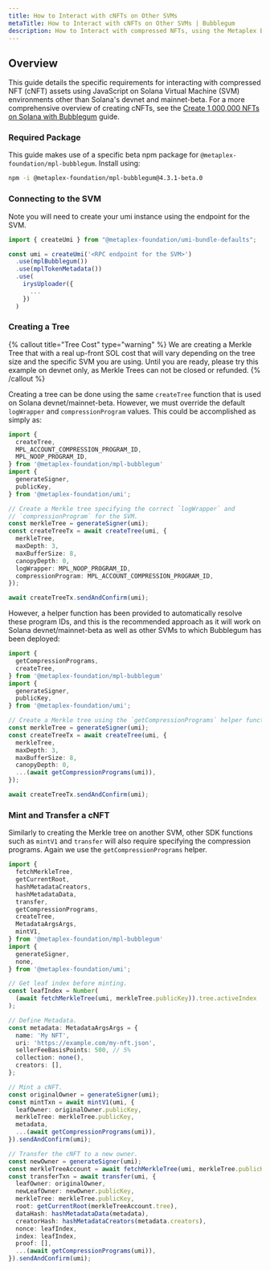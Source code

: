 ```yaml
---
title: How to Interact with cNFTs on Other SVMs
metaTitle: How to Interact with cNFTs on Other SVMs | Bubblegum
description: How to Interact with compressed NFTs, using the Metaplex Bubblegum program, on Solana Virtual Machine (SVM) environments other than Solana devnet and mainnet-beta.
---
```


## Overview

This guide details the specific requirements for interacting with compressed NFT (cNFT) assets using JavaScript on Solana Virtual Machine (SVM) environments other than Solana's devnet and mainnet-beta. For a more comprehensive overview of creating cNFTs, see the [Create 1,000,000 NFTs on Solana with Bubblegum](/bubblegum/guides/javascript/how-to-create-1000000-nfts-on-solana) guide.

### Required Package

This guide makes use of a specific beta npm package for `@metaplex-foundation/mpl-bubblegum`.  Install using:

```bash
npm -i @metaplex-foundation/mpl-bubblegum@4.3.1-beta.0
```

### Connecting to the SVM

Note you will need to create your umi instance using the endpoint for the SVM.

```ts
import { createUmi } from "@metaplex-foundation/umi-bundle-defaults";

const umi = createUmi('<RPC endpoint for the SVM>')
  .use(mplBubblegum())
  .use(mplTokenMetadata())
  .use(
    irysUploader({
      ...
    })
  )
```

### Creating a Tree

{% callout title="Tree Cost" type="warning" %}
We are creating a Merkle Tree that with a real up-front SOL cost that will vary depending on the tree size and the specific SVM you are using. Until you are ready, please try this example on devnet only, as Merkle Trees can not be closed or refunded.
{% /callout %}

Creating a tree can be done using the same `createTree` function that is used on Solana devnet/mainnet-beta. However, we must override the default `logWrapper` and `compressionProgram` values. This could be accomplished as simply as:

```ts
import {
  createTree,
  MPL_ACCOUNT_COMPRESSION_PROGRAM_ID,
  MPL_NOOP_PROGRAM_ID,
} from '@metaplex-foundation/mpl-bubblegum'
import {
  generateSigner,
  publicKey,
} from '@metaplex-foundation/umi';

// Create a Merkle tree specifying the correct `logWrapper` and
// `compressionProgram` for the SVM.
const merkleTree = generateSigner(umi);
const createTreeTx = await createTree(umi, {
  merkleTree,
  maxDepth: 3,
  maxBufferSize: 8,
  canopyDepth: 0,
  logWrapper: MPL_NOOP_PROGRAM_ID,
  compressionProgram: MPL_ACCOUNT_COMPRESSION_PROGRAM_ID,
});

await createTreeTx.sendAndConfirm(umi);
```

However, a helper function has been provided to automatically resolve these program IDs, and this is the recommended approach as it will work on Solana devnet/mainnet-beta as well as other SVMs to which Bubblegum has been deployed:

```ts
import {
  getCompressionPrograms,
  createTree,
} from '@metaplex-foundation/mpl-bubblegum'
import {
  generateSigner,
  publicKey,
} from '@metaplex-foundation/umi';

// Create a Merkle tree using the `getCompressionPrograms` helper function.
const merkleTree = generateSigner(umi);
const createTreeTx = await createTree(umi, {
  merkleTree,
  maxDepth: 3,
  maxBufferSize: 8,
  canopyDepth: 0,
  ...(await getCompressionPrograms(umi)),
});

await createTreeTx.sendAndConfirm(umi);
```

### Mint and Transfer a cNFT

Similarly to creating the Merkle tree on another SVM, other SDK functions such as `mintV1` and `transfer` will also require specifying the compression programs.  Again we use the `getCompressionPrograms` helper.

```ts
import {
  fetchMerkleTree,
  getCurrentRoot,
  hashMetadataCreators,
  hashMetadataData,
  transfer,
  getCompressionPrograms,
  createTree,
  MetadataArgsArgs,
  mintV1,
} from '@metaplex-foundation/mpl-bubblegum'
import {
  generateSigner,
  none,
} from '@metaplex-foundation/umi';

// Get leaf index before minting.
const leafIndex = Number(
  (await fetchMerkleTree(umi, merkleTree.publicKey)).tree.activeIndex
);

// Define Metadata.
const metadata: MetadataArgsArgs = {
  name: 'My NFT',
  uri: 'https://example.com/my-nft.json',
  sellerFeeBasisPoints: 500, // 5%
  collection: none(),
  creators: [],
};

// Mint a cNFT.
const originalOwner = generateSigner(umi);
const mintTxn = await mintV1(umi, {
  leafOwner: originalOwner.publicKey,
  merkleTree: merkleTree.publicKey,
  metadata,
  ...(await getCompressionPrograms(umi)),
}).sendAndConfirm(umi);

// Transfer the cNFT to a new owner.
const newOwner = generateSigner(umi);
const merkleTreeAccount = await fetchMerkleTree(umi, merkleTree.publicKey);
const transferTxn = await transfer(umi, {
  leafOwner: originalOwner,
  newLeafOwner: newOwner.publicKey,
  merkleTree: merkleTree.publicKey,
  root: getCurrentRoot(merkleTreeAccount.tree),
  dataHash: hashMetadataData(metadata),
  creatorHash: hashMetadataCreators(metadata.creators),
  nonce: leafIndex,
  index: leafIndex,
  proof: [],
  ...(await getCompressionPrograms(umi)),
}).sendAndConfirm(umi);
```
